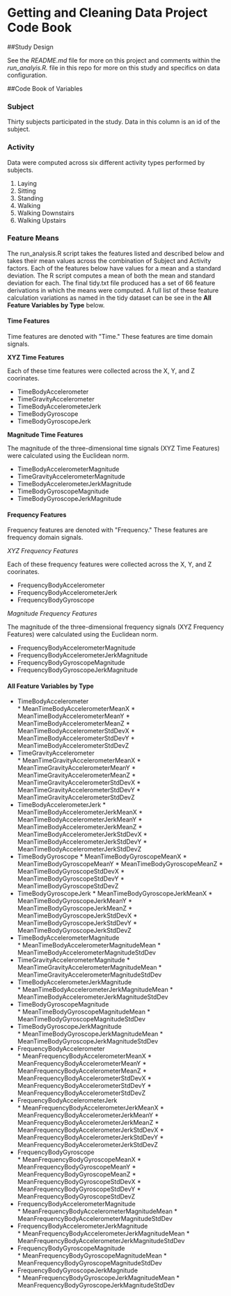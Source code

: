 # Getting and Cleaning Data Project Code Book

##Study Design

See the *README.md* file for more on this project and comments within the *run_analyis.R.* file in this repo for more on this study and specifics on data configuration. 

##Code Book of Variables

### Subject

Thirty subjects participated in the study.  Data in this column is an id of the subject.

### Activity

Data were computed across six different activity types performed by subjects.

1. Laying
2. Sitting
3. Standing
4. Walking
5. Walking Downstairs
6. Walking Upstairs

### Feature Means

The run_analysis.R script takes the features listed and described below and takes their mean values across the combination of Subject and Activity factors.  Each of the features below have values for a mean and a standard deviation.  The R script computes a mean of both the mean and standard deviation for each.  The final tidy.txt file produced has a set of 66 feature derivations in which the means were computed.  A full list of these feature calculation variations as named in the tidy dataset can be see in the **All Feature Variables by Type** below.

#### Time Features

Time features are denoted with "Time."  These features are time domain signals.

**XYZ Time Features**

Each of these time features were collected across the X, Y, and Z coorinates.

* TimeBodyAccelerometer
* TimeGravityAccelerometer
* TimeBodyAccelerometerJerk
* TimeBodyGyroscope
* TimeBodyGyroscopeJerk

**Magnitude Time Features**

The magnitude of the three-dimensional time signals (XYZ Time Features) were calculated using the Euclidean norm.

* TimeBodyAccelerometerMagnitude
* TimeGravityAccelerometerMagnitude
* TimeBodyAccelerometerJerkMagnitude
* TimeBodyGyroscopeMagnitude
* TimeBodyGyroscopeJerkMagnitude

#### Frequency Features

Frequency features are denoted with "Frequency."  These features are frequency domain signals.

*XYZ Frequency Features*

Each of these frequency features were collected across the X, Y, and Z coorinates.

* FrequencyBodyAccelerometer
* FrequencyBodyAccelerometerJerk
* FrequencyBodyGyroscope

*Magnitude Frequency Features*

The magnitude of the three-dimensional frequency signals (XYZ Frequency Features) were calculated using the Euclidean norm.

* FrequencyBodyAccelerometerMagnitude
* FrequencyBodyAccelerometerJerkMagnitude
* FrequencyBodyGyroscopeMagnitude
* FrequencyBodyGyroscopeJerkMagnitude

#### All Feature Variables by Type

* TimeBodyAccelerometer  
	  * MeanTimeBodyAccelerometerMeanX
	  * MeanTimeBodyAccelerometerMeanY
	  * MeanTimeBodyAccelerometerMeanZ
	  * MeanTimeBodyAccelerometerStdDevX
	  * MeanTimeBodyAccelerometerStdDevY
	  * MeanTimeBodyAccelerometerStdDevZ
* TimeGravityAccelerometer	
	  * MeanTimeGravityAccelerometerMeanX
	  * MeanTimeGravityAccelerometerMeanY
	  * MeanTimeGravityAccelerometerMeanZ
	  * MeanTimeGravityAccelerometerStdDevX
	  * MeanTimeGravityAccelerometerStdDevY
	  * MeanTimeGravityAccelerometerStdDevZ
* TimeBodyAccelerometerJerk	
	  * MeanTimeBodyAccelerometerJerkMeanX
	  * MeanTimeBodyAccelerometerJerkMeanY
	  * MeanTimeBodyAccelerometerJerkMeanZ
	  * MeanTimeBodyAccelerometerJerkStdDevX
	  * MeanTimeBodyAccelerometerJerkStdDevY
	  * MeanTimeBodyAccelerometerJerkStdDevZ
* TimeBodyGyroscope	
	  * MeanTimeBodyGyroscopeMeanX
	  * MeanTimeBodyGyroscopeMeanY
	  * MeanTimeBodyGyroscopeMeanZ
	  * MeanTimeBodyGyroscopeStdDevX
	  * MeanTimeBodyGyroscopeStdDevY
	  * MeanTimeBodyGyroscopeStdDevZ
* TimeBodyGyroscopeJerk	
	  * MeanTimeBodyGyroscopeJerkMeanX
	  * MeanTimeBodyGyroscopeJerkMeanY
	  * MeanTimeBodyGyroscopeJerkMeanZ
	  * MeanTimeBodyGyroscopeJerkStdDevX
	  * MeanTimeBodyGyroscopeJerkStdDevY
	  * MeanTimeBodyGyroscopeJerkStdDevZ
* TimeBodyAccelerometerMagnitude	
	  * MeanTimeBodyAccelerometerMagnitudeMean
	  * MeanTimeBodyAccelerometerMagnitudeStdDev
* TimeGravityAccelerometerMagnitude	
	  * MeanTimeGravityAccelerometerMagnitudeMean
	  * MeanTimeGravityAccelerometerMagnitudeStdDev
* TimeBodyAccelerometerJerkMagnitude	
	  * MeanTimeBodyAccelerometerJerkMagnitudeMean
	  * MeanTimeBodyAccelerometerJerkMagnitudeStdDev
* TimeBodyGyroscopeMagnitude	
	  * MeanTimeBodyGyroscopeMagnitudeMean
	  * MeanTimeBodyGyroscopeMagnitudeStdDev
* TimeBodyGyroscopeJerkMagnitude	
	  * MeanTimeBodyGyroscopeJerkMagnitudeMean
	  * MeanTimeBodyGyroscopeJerkMagnitudeStdDev
* FrequencyBodyAccelerometer	
	  * MeanFrequencyBodyAccelerometerMeanX
	  * MeanFrequencyBodyAccelerometerMeanY
	  * MeanFrequencyBodyAccelerometerMeanZ
	  * MeanFrequencyBodyAccelerometerStdDevX
	  * MeanFrequencyBodyAccelerometerStdDevY
	  * MeanFrequencyBodyAccelerometerStdDevZ
* FrequencyBodyAccelerometerJerk	
	  * MeanFrequencyBodyAccelerometerJerkMeanX
	  * MeanFrequencyBodyAccelerometerJerkMeanY
	  * MeanFrequencyBodyAccelerometerJerkMeanZ
	  * MeanFrequencyBodyAccelerometerJerkStdDevX
	  * MeanFrequencyBodyAccelerometerJerkStdDevY
	  * MeanFrequencyBodyAccelerometerJerkStdDevZ
* FrequencyBodyGyroscope	
	  * MeanFrequencyBodyGyroscopeMeanX
	  * MeanFrequencyBodyGyroscopeMeanY
	  * MeanFrequencyBodyGyroscopeMeanZ
	  * MeanFrequencyBodyGyroscopeStdDevX
	  * MeanFrequencyBodyGyroscopeStdDevY
	  * MeanFrequencyBodyGyroscopeStdDevZ
* FrequencyBodyAccelerometerMagnitude	
	  * MeanFrequencyBodyAccelerometerMagnitudeMean
	  * MeanFrequencyBodyAccelerometerMagnitudeStdDev
* FrequencyBodyAccelerometerJerkMagnitude	
	  * MeanFrequencyBodyAccelerometerJerkMagnitudeMean
	  * MeanFrequencyBodyAccelerometerJerkMagnitudeStdDev
* FrequencyBodyGyroscopeMagnitude	
	  * MeanFrequencyBodyGyroscopeMagnitudeMean
	  * MeanFrequencyBodyGyroscopeMagnitudeStdDev
* FrequencyBodyGyroscopeJerkMagnitude	
	  * MeanFrequencyBodyGyroscopeJerkMagnitudeMean
	  * MeanFrequencyBodyGyroscopeJerkMagnitudeStdDev

